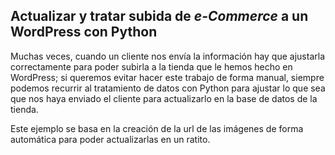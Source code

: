 ## Actualizar y tratar subida de *e-Commerce* a un WordPress con Python

Muchas veces, cuando un cliente nos envía la información hay que ajustarla correctamente para poder subirla a la tienda que le hemos hecho en WordPress; si queremos evitar hacer este trabajo de forma manual, siempre podemos recurrir al tratamiento de datos con Python para ajustar lo que sea que nos haya enviado el cliente para actualizarlo en la base de datos de la tienda.

Este ejemplo se basa en la creación de la url de las imágenes de forma automática para poder actualizarlas en un ratito.
